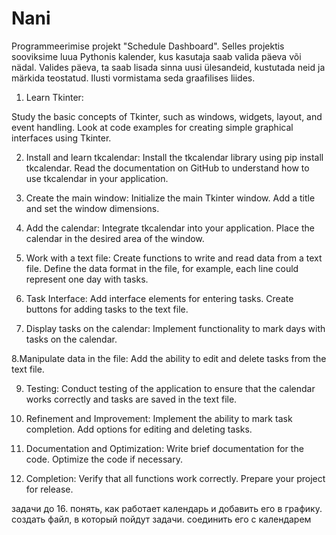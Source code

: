# Nani
Programmeerimise projekt "Schedule Dashboard". Selles projektis sooviksime luua Pythonis kalender, kus kasutaja saab valida päeva või nädal. Valides päeva, ta saab lisada sinna uusi ülesandeid, kustutada neid ja märkida teostatud.  Ilusti vormistama seda graafilises liides.

1. Learn Tkinter:

Study the basic concepts of Tkinter, such as windows, widgets, layout, and event handling.
Look at code examples for creating simple graphical interfaces using Tkinter.

2. Install and learn tkcalendar:
Install the tkcalendar library using pip install tkcalendar.
Read the documentation on GitHub to understand how to use tkcalendar in your application.

3. Create the main window:
Initialize the main Tkinter window.
Add a title and set the window dimensions.

4. Add the calendar:
Integrate tkcalendar into your application.
Place the calendar in the desired area of the window.

5. Work with a text file:
Create functions to write and read data from a text file.
Define the data format in the file, for example, each line could represent one day with tasks.

6. Task Interface:
Add interface elements for entering tasks.
Create buttons for adding tasks to the text file.

7. Display tasks on the calendar:
Implement functionality to mark days with tasks on the calendar.

8.Manipulate data in the file:
Add the ability to edit and delete tasks from the text file.

9. Testing:
Conduct testing of the application to ensure that the calendar works correctly and tasks are saved in the text file.

10. Refinement and Improvement:
Implement the ability to mark task completion.
Add options for editing and deleting tasks.

11. Documentation and Optimization:
Write brief documentation for the code.
Optimize the code if necessary.

12. Completion:
Verify that all functions work correctly.
Prepare your project for release.



задачи до 16. понять, как работает календарь и добавить его в графику. создать файл, в который пойдут задачи. соединить его с календарем
